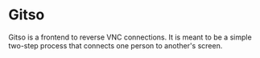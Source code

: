 Gitso
=====

Gitso is a frontend to reverse VNC connections. It is meant to be a simple two-step process that connects one person to another's screen.
